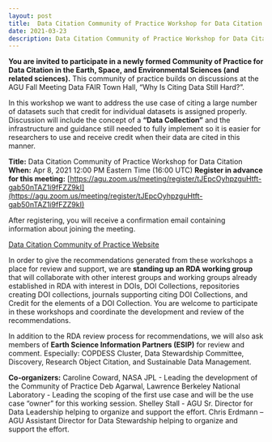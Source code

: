 ```yaml
---
layout: post
title:  Data Citation Community of Practice Workshop for Data Citation Announcement
date: 2021-03-23
description: Data Citation Community of Practice Workshop for Data Citation Announcement
---
```


**You are invited to participate in a newly formed Community of Practice for Data Citation in the Earth, Space, and Environmental Sciences (and related sciences).**  This community of practice builds on discussions at the AGU Fall Meeting Data FAIR Town Hall, “Why Is Citing Data Still Hard?”.
 
In this workshop we want to address the use case of citing a large number of datasets such that credit for individual datasets is assigned properly. Discussion will include the concept of a **“Data Collection”** and the infrastructure and guidance still needed to fully implement so it is easier for researchers to use and receive credit when their data are cited in this manner.  
 
**Title:** Data Citation Community of Practice Workshop for Data Citation
**When:** Apr 8, 2021 12:00 PM Eastern Time (16:00 UTC)
**Register in advance for this meeting:** [https://agu.zoom.us/meeting/register/tJEpcOyhpzguHtft-gab50nTAZ1i9fFZZ9kI](https://agu.zoom.us/meeting/register/tJEpcOyhpzguHtft-gab50nTAZ1i9fFZZ9kI)

After registering, you will receive a confirmation email containing information about joining the meeting.
 
[Data Citation Community of Practice Website](https://agu-data.github.io/DataCitationCoP/)
 
In order to give the recommendations generated from these workshops a place for review and support, we are **standing up an RDA working group** that will collaborate with other interest groups and working groups already established in RDA with interest in DOIs, DOI Collections, repositories creating DOI collections, journals supporting citing DOI Collections, and Credit for the elements of a DOI Collection. You are welcome to participate in these workshops and coordinate the development and review of the recommendations. 
 
In addition to the RDA review process for recommendations, we will also ask members of **Earth Science Information Partners (ESIP)** for review and comment.  Especially: COPDESS Cluster, Data Stewardship Committee, Discovery,  Research Object Citation, and Sustainable Data Management.
 
**Co-organizers:**
Caroline Coward, NASA JPL - Leading the development of the Community of Practice
Deb Agarwal, Lawrence Berkeley National Laboratory - Leading the scoping of the first use case and will be the use case “owner” for this working session.
Shelley Stall - AGU Sr. Director for Data Leadership helping to organize and support the effort.
Chris Erdmann – AGU Assistant Director for Data Stewardship helping to organize and support the effort. 

